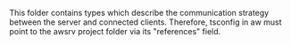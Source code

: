This folder contains types which describe the communication strategy between the server and connected clients. Therefore, tsconfig in aw must point to the awsrv project folder via its "references" field.